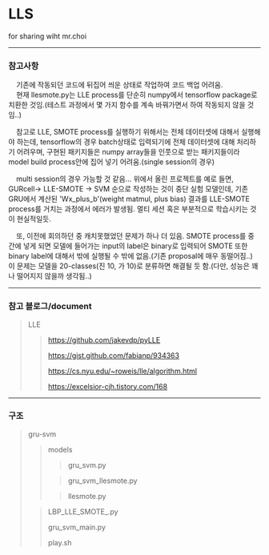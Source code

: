 # LLS
for sharing wiht mr.choi
- - - 
### 참고사항 
&nbsp;&nbsp;&nbsp;&nbsp;기존에 작동되던 코드에 뒤집어 씌운 상태로 작업하여 코드 백업 어려움.  
&nbsp;&nbsp;&nbsp;&nbsp;현재 llesmote.py는 LLE process를 단순히 numpy에서 tensorflow package로 치환한 것임.(테스트 과정에서 몇 가지 함수를 계속 바꿔가면서 하여 작동되지 않을 것임..)  


&nbsp;&nbsp;&nbsp;&nbsp;참고로 LLE, SMOTE process를 실행하기 위해서는 전체 데이터셋에 대해서 실행해야 하는데, tensorflow의 경우 batch상태로 입력되기에 전체 데이터셋에 대해 처리하기 어려우며, 구현된 패키지들은 numpy array들을 인풋으로 받는 패키지들이라 model build process안에 집어 넣기 어려움.(single session의 경우)      


&nbsp;&nbsp;&nbsp;&nbsp;multi session의 경우 가능할 것 같음... 위에서 올린 프로젝트를 예로 들면, GURcell-> LLE-SMOTE -> SVM 순으로 작성하는 것이 중단 실험 모델인데, 기존 GRU에서 계산된 'Wx_plus_b'(weight matmul, plus bias) 결과를 LLE-SMOTE process를 거치는 과정에서 에러가 발생됨. 멀티 세션 혹은 부분적으로 학습시키는 것이 현실적일듯.  


&nbsp;&nbsp;&nbsp;&nbsp;또, 이전에 회의하던 중 캐치못했었던 문제가 하나 더 있음. SMOTE process를 중간에 넣게 되면 모델에 들어가는 input의 label은 binary로 입력되어 SMOTE 또한 binary label에 대해서 밖에 실행될 수 밖에 없음.(기존 proposal에 매우 동떨어짐..) 이 문제는 모델을 20-classes(진 10, 가 10)로 분류하면 해결될 듯 함.(다만, 성능은 꽤나 떨어지지 않을까 생각됨..)  
- - - 
### 참고 블로그/document
> LLE
>>
>>https://github.com/jakevdp/pyLLE  
>>
>>https://gist.github.com/fabianp/934363  
>>
>>https://cs.nyu.edu/~roweis/lle/algorithm.html  
>>
>>https://excelsior-cjh.tistory.com/168


- - -
### 구조
>gru-svm
>
>>models
>>
>>>gru_svm.py
>>
>>>gru_svm_llesmote.py
>>
>>>llesmote.py
>
>>LBP_LLE_SMOTE_.py
>>
>>gru_svm_main.py
>>
>>play.sh

